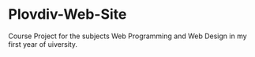 # Plovdiv-Web-Site
Course Project for the subjects Web Programming and Web Design
in my first year of uiversity.
